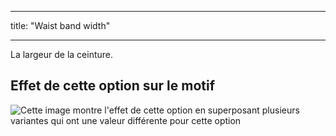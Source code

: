 - - -
title: "Waist band width"
- - -

La largeur de la ceinture.

## Effet de cette option sur le motif

![Cette image montre l'effet de cette option en superposant plusieurs variantes qui ont une valeur différente pour cette option](penelope_waistbandwidth_sample.svg "Effect of this option on the pattern")
